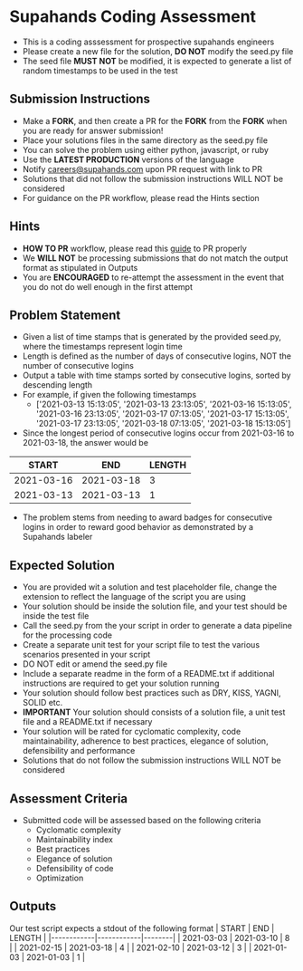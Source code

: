 # Supahands Coding Assessment
* This is a coding asssessment for prospective supahands engineers
* Please create a new file for the solution, **DO NOT** modify the seed.py file
* The seed file **MUST NOT** be modified, it is expected to generate a list of random timestamps to be used in the test

## Submission Instructions
* Make a **FORK**, and then create a PR for the **FORK** from the **FORK** when you are ready for answer submission!
* Place your solutions files in the same directory as the seed.py file
* You can solve the problem using either python, javascript, or ruby
* Use the **LATEST PRODUCTION** versions of the language
* Notify [careers@supahands.com](mailto:careers@supahands.com) upon PR request with link to PR
* Solutions that did not follow the submission instructions WILL NOT be considered
* For guidance on the PR workflow, please read the Hints section

## Hints
* **HOW TO PR** workflow, please read this [guide](https://gist.github.com/kaizenx/542bc3bebbb75029f0c96d5871d66af5) to PR properly
* We **WILL NOT** be processing submissions that do not match the output format as stipulated in Outputs
* You are **ENCOURAGED** to re-attempt the assessment in the event that you do not do well enough in the first attempt


## Problem Statement
* Given a list of time stamps that is generated by the provided seed.py, where the timestamps represent login time
* Length is defined as the number of days of consecutive logins, NOT the number of consecutive logins
* Output a table with time stamps sorted by consecutive logins, sorted by descending length
* For example, if given the following timestamps 
  * ['2021-03-13 15:13:05', '2021-03-13 23:13:05', '2021-03-16 15:13:05', '2021-03-16 23:13:05', '2021-03-17 07:13:05', '2021-03-17 15:13:05', '2021-03-17 23:13:05', '2021-03-18 07:13:05', '2021-03-18 15:13:05']
* Since the longest period of consecutive logins occur from 2021-03-16 to 2021-03-18, the answer would be

| START      | END        | LENGTH |
|------------|------------|--------|
| 2021-03-16 | 2021-03-18 |      3 |
| 2021-03-13 | 2021-03-13 |      1 |


* The problem stems from needing to award badges for consecutive logins in order to reward good behavior as demonstrated by a Supahands labeler

## Expected Solution
* You are provided wit a solution and test placeholder file, change the extension to reflect the language of the script you are using
* Your solution should be inside the solution file, and your test should be inside the test file
* Call the seed.py from the your script in order to generate a data pipeline for the processing code
* Create a separate unit test for your script file to test the various scenarios presented in your script
* DO NOT edit or amend the seed.py file
* Include a separate readme in the form of a README.txt if additional instructions are required to get your solution running
* Your solution should follow best practices such as DRY, KISS, YAGNI, SOLID etc.
* **IMPORTANT** Your solution should consists of a solution file, a unit test file and a README.txt if necessary
* Your solution will be rated for cyclomatic complexity, code maintainability, adherence to best practices, elegance of solution, defensibility and performance
* Solutions that do not follow the submission instructions WILL NOT be considered

## Assessment Criteria
* Submitted code will be assessed based on the following criteria
  * Cyclomatic complexity
  * Maintainability index
  * Best practices
  * Elegance of solution
  * Defensibility of code
  * Optimization


## Outputs
Our test script expects a stdout of the following format
| START      | END        | LENGTH |
|------------|------------|--------|
| 2021-03-03 | 2021-03-10 |      8 |
| 2021-02-15 | 2021-03-18 |      4 |
| 2021-02-10 | 2021-03-12 |      3 |
| 2021-01-03 | 2021-01-03 |      1 |

